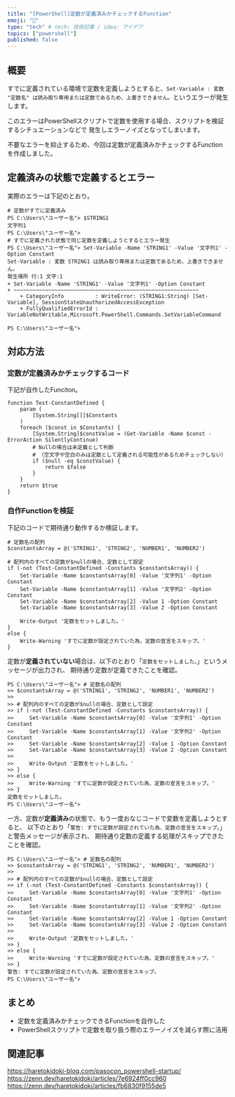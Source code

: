 ```yaml
---
title: "[PowerShell]定数が定義済みかチェックするFunction"
emoji: "👻"
type: "tech" # tech: 技術記事 / idea: アイデア
topics: ["powershell"]
published: false
---
```

## 概要

すでに定義されている環境で定数を定義しようとすると、`Set-Variable : 変数 "定数名" は読み取り専用または定数であるため、上書きできません。`というエラーが発生します。

このエラーはPowerShellスクリプトで定数を使用する場合、スクリプトを検証するシチュエーションなどで
発生しエラーノイズとなってしまいます。

不要なエラーを抑止するため、今回は定数が定義済みかチェックするFunctionを作成しました。

## 定義済みの状態で定義するとエラー

実際のエラーは下記のとおり。

```powershell:エラー「Set-Variable : 変数 "定数名" は読み取り専用または定数であるため、上書きできません。」
# 定数がすでに定義済み
PS C:\Users\"ユーザー名"> $STRING1
文字列1
PS C:\Users\"ユーザー名">
# すでに定義された状態で同じ定数を定義しようとするとエラー発生
PS C:\Users\"ユーザー名"> Set-Variable -Name 'STRING1' -Value '文字列1' -Option Constant
Set-Variable : 変数 STRING1 は読み取り専用または定数であるため、上書きできません。
発生場所 行:1 文字:1
+ Set-Variable -Name 'STRING1' -Value '文字列1' -Option Constant
+ ~~~~~~~~~~~~~~~~~~~~~~~~~~~~~~~~~~~~~~~~~~~~~~~~~~~~~~~~~~~
    + CategoryInfo          : WriteError: (STRING1:String) [Set-Variable], SessionStateUnauthorizedAccessException
    + FullyQualifiedErrorId : VariableNotWritable,Microsoft.PowerShell.Commands.SetVariableCommand

PS C:\Users\"ユーザー名">
```

## 対応方法

### 定数が定義済みかチェックするコード

下記が自作したFunciton。

```powershell:定数が定義済みかチェックするFunction
function Test-ConstantDefined {
    param (
        [System.String[]]$Constants
    )
    foreach ($const in $Constants) {
        [System.String]$constValue = (Get-Variable -Name $const -ErrorAction SilentlyContinue)
        # Nullの場合は未定義として判断
        # （空文字や空白のみは定数として定義される可能性があるためチェックしない）
        if ($null -eq $constValue) {
            return $false
        }
    }
    return $true
}
```

### 自作Functionを検証

下記のコードで期待通り動作するか検証します。

```powershell:自作Functionを検証するコード
# 定数名の配列
$constantsArray = @('STRING1', 'STRING2', 'NUMBER1', 'NUMBER2')

# 配列内のすべての定数が$nullの場合、定数として設定
if (-not (Test-ConstantDefined -Constants $constantsArray)) {
    Set-Variable -Name $constantsArray[0] -Value '文字列1' -Option Constant
    Set-Variable -Name $constantsArray[1] -Value '文字列2' -Option Constant
    Set-Variable -Name $constantsArray[2] -Value 1 -Option Constant
    Set-Variable -Name $constantsArray[3] -Value 2 -Option Constant

    Write-Output '定数をセットしました。'
}
else {
    Write-Warning 'すでに定数が設定されていた為、定数の宣言をスキップ。'
}
```

定数が**定義されていない**場合は、以下のとおり「`定数をセットしました。`」というメッセージが出力され、
期待通り定数が定義できたことを確認。

```powershell:定数が未定義の場合
PS C:\Users\"ユーザー名"> # 定数名の配列
>> $constantsArray = @('STRING1', 'STRING2', 'NUMBER1', 'NUMBER2')
>>
>> # 配列内のすべての定数が$nullの場合、定数として設定
>> if (-not (Test-ConstantDefined -Constants $constantsArray)) {
>>     Set-Variable -Name $constantsArray[0] -Value '文字列1' -Option Constant
>>     Set-Variable -Name $constantsArray[1] -Value '文字列2' -Option Constant
>>     Set-Variable -Name $constantsArray[2] -Value 1 -Option Constant
>>     Set-Variable -Name $constantsArray[3] -Value 2 -Option Constant
>>
>>     Write-Output '定数をセットしました。'
>> }
>> else {
>>     Write-Warning 'すでに定数が設定されていた為、定数の宣言をスキップ。'
>> }
定数をセットしました。
PS C:\Users\"ユーザー名">
```

一方、定数が**定義済み**の状態で、もう一度おなじコードで変数を定義しようとすると、
以下のとおり「`警告: すでに定数が設定されていた為、定数の宣言をスキップ。`」と警告メッセージが表示され、
期待通り定数の定義する処理がスキップできたことを確認。

```powershell:定数が定義済みの場合
PS C:\Users\"ユーザー名"> # 定数名の配列
>> $constantsArray = @('STRING1', 'STRING2', 'NUMBER1', 'NUMBER2')
>>
>> # 配列内のすべての定数が$nullの場合、定数として設定
>> if (-not (Test-ConstantDefined -Constants $constantsArray)) {
>>     Set-Variable -Name $constantsArray[0] -Value '文字列1' -Option Constant
>>     Set-Variable -Name $constantsArray[1] -Value '文字列2' -Option Constant
>>     Set-Variable -Name $constantsArray[2] -Value 1 -Option Constant
>>     Set-Variable -Name $constantsArray[3] -Value 2 -Option Constant
>>
>>     Write-Output '定数をセットしました。'
>> }
>> else {
>>     Write-Warning 'すでに定数が設定されていた為、定数の宣言をスキップ。'
>> }
警告: すでに定数が設定されていた為、定数の宣言をスキップ。
PS C:\Users\"ユーザー名">
```

## まとめ

- 定数を定義済みかチェックできるFunctionを自作した
- PowerShellスクリプトで定数を取り扱う際のエラーノイズを減らす際に活用

## 関連記事

https://haretokidoki-blog.com/pasocon_powershell-startup/
https://zenn.dev/haretokidoki/articles/7e6924ff0cc960
https://zenn.dev/haretokidoki/articles/fb6830f9155de5

